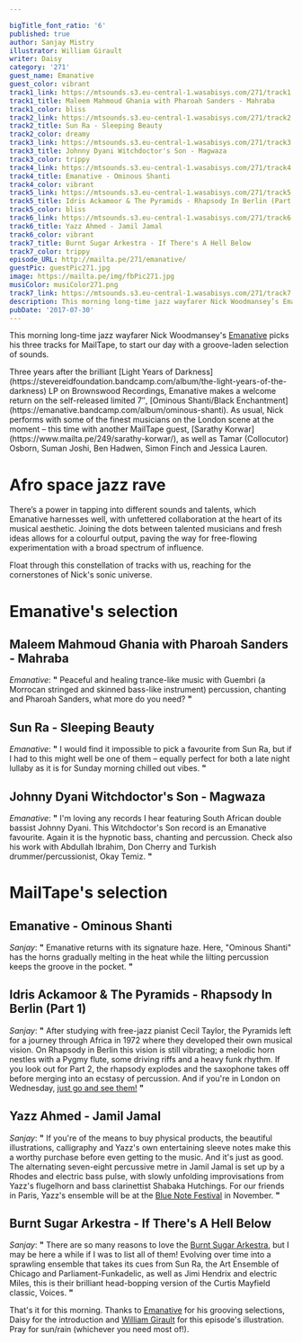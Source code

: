 ```yaml
---

bigTitle_font_ratio: '6'
published: true
author: Sanjay Mistry
illustrator: William Girault
writer: Daisy
category: '271'
guest_name: Emanative
guest_color: vibrant
track1_link: https://mtsounds.s3.eu-central-1.wasabisys.com/271/track1.mp3
track1_title: Maleem Mahmoud Ghania with Pharoah Sanders - Mahraba
track1_color: bliss
track2_link: https://mtsounds.s3.eu-central-1.wasabisys.com/271/track2.mp3
track2_title: Sun Ra - Sleeping Beauty
track2_color: dreamy
track3_link: https://mtsounds.s3.eu-central-1.wasabisys.com/271/track3.mp3
track3_title: Johnny Dyani Witchdoctor's Son - Magwaza
track3_color: trippy
track4_link: https://mtsounds.s3.eu-central-1.wasabisys.com/271/track4.mp3
track4_title: Emanative - Ominous Shanti
track4_color: vibrant
track5_link: https://mtsounds.s3.eu-central-1.wasabisys.com/271/track5.mp3
track5_title: Idris Ackamoor & The Pyramids - Rhapsody In Berlin (Part 1)
track5_color: bliss
track6_link: https://mtsounds.s3.eu-central-1.wasabisys.com/271/track6.mp3
track6_title: Yazz Ahmed - Jamil Jamal
track6_color: vibrant
track7_title: Burnt Sugar Arkestra - If There's A Hell Below
track7_color: trippy
episode_URL: http://mailta.pe/271/emanative/
guestPic: guestPic271.jpg
image: https://mailta.pe/img/fbPic271.jpg
musiColor: musiColor271.png
track7_link: https://mtsounds.s3.eu-central-1.wasabisys.com/271/track7.mp3
description: This morning long-time jazz wayfarer Nick Woodmansey’s Emanative picks his three Sunday morning tunes for MailTape.
pubDate: '2017-07-30'
---
```

This morning long-time jazz wayfarer Nick Woodmansey's [Emanative](https://emanative.bandcamp.com/) picks his three tracks for MailTape, to start our day with a groove-laden selection of sounds.
<p>Three years after the brilliant [Light Years of Darkness](https://stevereidfoundation.bandcamp.com/album/the-light-years-of-the-darkness) LP on Brownswood Recordings, Emanative makes a welcome return on the self-released limited 7″, [Ominous Shanti/Black Enchantment](https://emanative.bandcamp.com/album/ominous-shanti). As usual, Nick performs with some of the finest musicians on the London scene at the moment – this time with another MailTape guest, [Sarathy Korwar](https://www.mailta.pe/249/sarathy-korwar/), as well as Tamar (Collocutor) Osborn, Suman Joshi, Ben Hadwen, Simon Finch and Jessica Lauren.

# Afro space jazz rave

<p>There’s a power in tapping into different sounds and talents, which Emanative harnesses well, with unfettered collaboration at the heart of its musical aesthetic. Joining the dots between talented musicians and fresh ideas allows for a colourful output, paving the way for free-flowing experimentation with a broad spectrum of influence.
<p>Float through this constellation of tracks with us, reaching for the cornerstones of Nick's sonic universe.

# Emanative's selection


## Maleem Mahmoud Ghania with Pharoah Sanders - Mahraba
_Emanative_: **"** Peaceful and healing trance-like music with Guembri (a Morrocan stringed and skinned bass-like instrument) percussion, chanting and Pharoah Sanders, what more do you need? **"** 

## Sun Ra - Sleeping Beauty
_Emanative_: **"** I would find it impossible to pick a favourite from Sun Ra, but if I had to this might well be one of them – equally perfect for both a late night lullaby as it is for Sunday morning chilled out vibes. **"** 

## Johnny Dyani Witchdoctor's Son - Magwaza
_Emanative_: **"** I'm loving any records I hear featuring South African double bassist Johnny Dyani. This Witchdoctor's Son record is an Emanative favourite. Again it is the hypnotic bass, chanting and percussion. Check also his work with Abdullah Ibrahim, Don Cherry and Turkish drummer/percussionist, Okay Temiz. **"** 


# MailTape's selection

## Emanative - Ominous Shanti
_Sanjay_: **"** Emanative returns with its signature haze. Here, "Ominous Shanti" has the horns gradually melting in the heat while the lilting percussion keeps the groove in the pocket. **"** 

## Idris Ackamoor & The Pyramids - Rhapsody In Berlin (Part 1)
_Sanjay_: **"** After studying with free-jazz pianist Cecil Taylor, the Pyramids left for a journey through Africa in 1972 where they developed their own musical vision. On Rhapsody in Berlin this vision is still vibrating; a melodic horn nestles with a Pygmy flute, some driving riffs and a heavy funk rhythm. If you look out for Part 2, the rhapsody explodes and the saxophone takes off before merging into an ecstasy of percussion. And if you're in London on Wednesday, [just go and see them!](http://theoldqueenshead.com/whats-on/earmusic-2-2017-08-02/) **"** 

## Yazz Ahmed - Jamil Jamal
_Sanjay_: **"** If you're of the means to buy physical products, the beautiful illustrations, calligraphy and Yazz's own entertaining sleeve notes make this a worthy purchase before even getting to the music. And it's just as good. The alternating seven-eight percussive metre in Jamil Jamal is set up by a Rhodes and electric bass pulse, with slowly unfolding improvisations from Yazz's flugelhorn and bass clarinettist Shabaka Hutchings. For our friends in Paris, Yazz's ensemble will be at the [Blue Note Festival](http://www.bluenotefestival.fr/) in November. **"** 

## Burnt Sugar Arkestra - If There's A Hell Below
_Sanjay_: **"** There are so many reasons to love the [Burnt Sugar Arkestra](http://burntsugarindex.com/), but I may be here a while if I was to list all of them! Evolving over time into a sprawling ensemble that takes its cues from Sun Ra, the Art Ensemble of Chicago and Parliament-Funkadelic, as well as Jimi Hendrix and electric Miles, this is their brilliant head-bopping version of the Curtis Mayfield classic, Voices. **"** 

That's it for this morning. Thanks to [Emanative](https://twitter.com/emanative) for his grooving selections, Daisy for the introduction and  [William Girault](http://williamgirault.com/) for this episode's illustration. Pray for sun/rain (whichever you need most of!).
